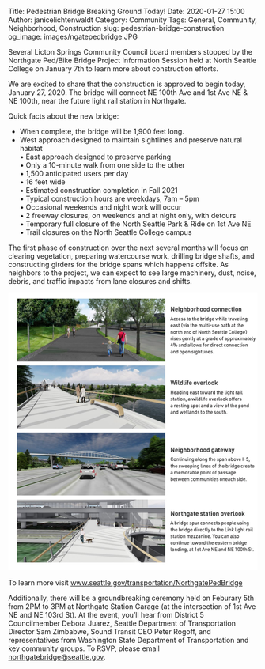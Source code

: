 Title: Pedestrian Bridge Breaking Ground Today! 
Date: 2020-01-27 15:00
Author: janicelichtenwaldt
Category: Community
Tags: General, Community, Neighborhood, Construction
slug: pedestrian-bridge-construction
og_image: images/ngatepedbridge.JPG

Several Licton Springs Community Council board members stopped by the Northgate Ped/Bike Bridge Project Information Session held at North Seattle College on January 7th to learn more about construction efforts. 

We are excited to share that the construction is approved to begin today, January 27, 2020. The bridge will connect NE 100th Ave and 1st Ave NE & NE 100th, near the future light rail station in Northgate. 

Quick facts about the new bridge:

*	When complete, the bridge will be 1,900 feet long. <br>
*	West approach designed to maintain sightlines and preserve natural habitat <br>
•	East approach designed to preserve parking<br>
•	Only a 10-minute walk from one side to the other<br>
•	1,500 anticipated users per day<br>
•	16 feet wide<br>
•	Estimated construction completion in Fall 2021<br>
•	Typical construction hours are weekdays, 7am – 5pm<br>
•	Occasional weekends and night work will occur<br>
•	2 freeway closures, on weekends and at night only, with detours<br>
•	Temporary full closure of the North Seattle Park & Ride on 1st Ave NE<br>
•	Trail closures on the North Seattle College campus<br>

The first phase of construction over the next several months will focus on clearing vegetation, preparing watercourse work, drilling bridge shafts, and constructing girders for the bridge spans which happens offsite. As neighbors to the project, we can expect to see large machinery, dust, noise, debris, and traffic impacts from lane closures and shifts. 

[![Summary](/images/ngatebridgesummary.JPG)](/images/ngatebridgesummary.JPG)

To learn more visit www.seattle.gov/transportation/NorthgatePedBridge

Additionally, there will be a groundbreaking ceremony held on Feburary 5th from 2PM to 3PM at Northgate Station Garage (at the intersection of 1st Ave NE and NE 103rd St)​. At the event, you’ll hear from District 5 Councilmember Debora Juarez, Seattle Department of Transportation Director Sam Zimbabwe, Sound Transit CEO Peter Rogoff, and representatives from Washington State Department of Transportation and key community groups. To RSVP, please email northgatebridge@seattle.gov. 


